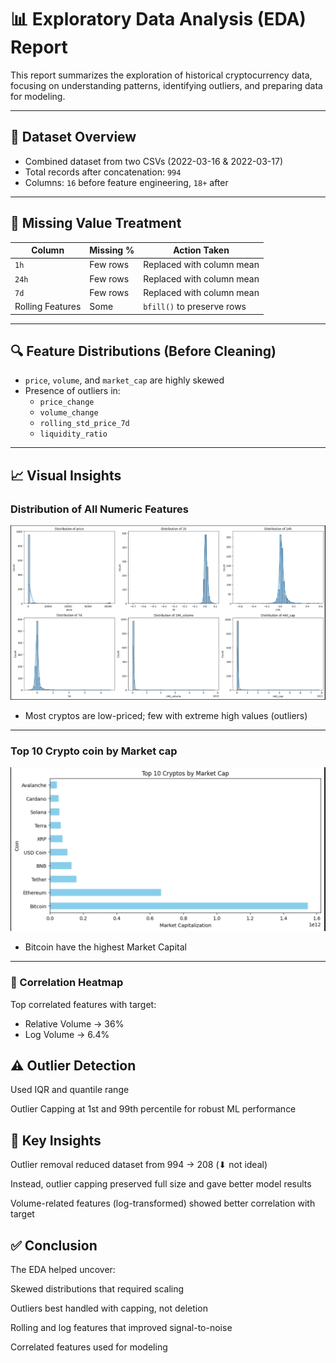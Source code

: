 # 📊 Exploratory Data Analysis (EDA) Report

This report summarizes the exploration of historical cryptocurrency data, focusing on understanding patterns, identifying outliers, and preparing data for modeling.

---

## 📁 Dataset Overview

- Combined dataset from two CSVs (2022-03-16 & 2022-03-17)
- Total records after concatenation: `994`
- Columns: `16` before feature engineering, `18+` after

---

## 🧼 Missing Value Treatment

| Column         | Missing % | Action Taken                  |
|----------------|-----------|-------------------------------|
| `1h`           | Few rows  | Replaced with column mean     |
| `24h`          | Few rows  | Replaced with column mean     |
| `7d`           | Few rows  | Replaced with column mean     |
| Rolling Features | Some     | `bfill()` to preserve rows    |

---

## 🔍 Feature Distributions (Before Cleaning)

- `price`, `volume`, and `market_cap` are highly skewed
- Presence of outliers in:
  - `price_change`
  - `volume_change`
  - `rolling_std_price_7d`
  - `liquidity_ratio`

---

## 📈 Visual Insights

### Distribution of All Numeric Features

![Numerical_Distribution](./Numerical_Distribution.png)

- Most cryptos are low-priced; few with extreme high values (outliers)

---

### Top 10 Crypto coin by Market cap

![Histogram](./Top_10_Coin.png)

- Bitcoin have the highest Market Capital

---

### 🔗 Correlation Heatmap

Top correlated features with target:
- Relative Volume → 36%
- Log Volume      → 6.4%



## ⚠️ Outlier Detection
Used IQR and quantile range

Outlier Capping at 1st and 99th percentile for robust ML performance


## 🧠 Key Insights
Outlier removal reduced dataset from 994 → 208 (⬇ not ideal)

Instead, outlier capping preserved full size and gave better model results

Volume-related features (log-transformed) showed better correlation with target


## ✅ Conclusion
The EDA helped uncover:

Skewed distributions that required scaling

Outliers best handled with capping, not deletion

Rolling and log features that improved signal-to-noise

Correlated features used for modeling


